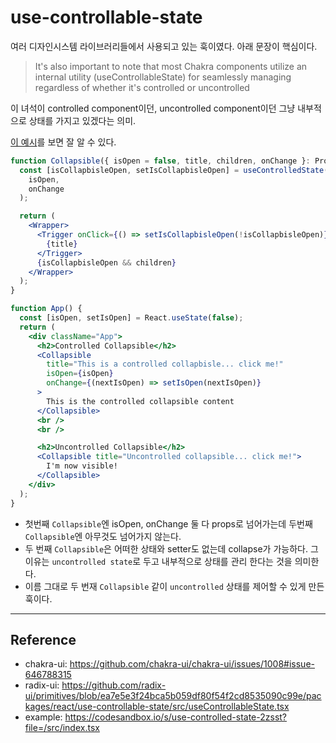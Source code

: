 # use-controllable-state

여러 디자인시스템 라이브러리들에서 사용되고 있는 훅이였다. 아래 문장이 핵심이다.

> It's also important to note that most Chakra components utilize an internal utility (useControllableState) for seamlessly managing regardless of whether it's controlled or uncontrolled

이 녀석이 controlled component이던, uncontrolled component이던 그냥 내부적으로 상태를 가지고 있겠다는 의미.

[이 예시](https://codesandbox.io/s/use-controlled-state-2zsst?file=/src/index.tsx)를 보면 잘 알 수 있다.

```jsx
function Collapsible({ isOpen = false, title, children, onChange }: Props) {
  const [isCollapbisleOpen, setIsCollapbisleOpen] = useControlledState(
    isOpen,
    onChange
  );

  return (
    <Wrapper>
      <Trigger onClick={() => setIsCollapbisleOpen(!isCollapbisleOpen)}>
        {title}
      </Trigger>
      {isCollapbisleOpen && children}
    </Wrapper>
  );
}

function App() {
  const [isOpen, setIsOpen] = React.useState(false);
  return (
    <div className="App">
      <h2>Controlled Collapsible</h2>
      <Collapsible
        title="This is a controlled collapbisle... click me!"
        isOpen={isOpen}
        onChange={(nextIsOpen) => setIsOpen(nextIsOpen)}
      >
        This is the controlled collapsible content
      </Collapsible>
      <br />
      <br />

      <h2>Uncontrolled Collapsible</h2>
      <Collapsible title="Uncontrolled collapsible... click me!">
        I'm now visible!
      </Collapsible>
    </div>
  );
}
```

- 첫번째 `Collapsible`엔 isOpen, onChange 둘 다 props로 넘어가는데 두번째 `Collapsible`엔 아무것도 넘어가지 않는다.
- 두 번째 `Collapsible`은 어떠한 상태와 setter도 없는데 collapse가 가능하다. 그 이유는 `uncontrolled state`로 두고 내부적으로 상태를 관리 한다는 것을 의미한다.
- 이름 그대로 두 번재 `Collapsible` 같이 `uncontrolled` 상태를 제어할 수 있게 만든 훅이다.

---

## Reference

- chakra-ui: https://github.com/chakra-ui/chakra-ui/issues/1008#issue-646788315
- radix-ui: https://github.com/radix-ui/primitives/blob/ea7e5e3f24bca5b059df80f54f2cd8535090c99e/packages/react/use-controllable-state/src/useControllableState.tsx
- example: https://codesandbox.io/s/use-controlled-state-2zsst?file=/src/index.tsx
